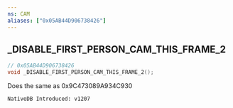 ```yaml
---
ns: CAM
aliases: ["0x05AB44D906738426"]
---
```

## _DISABLE_FIRST_PERSON_CAM_THIS_FRAME_2

```c
// 0x05AB44D906738426
void _DISABLE_FIRST_PERSON_CAM_THIS_FRAME_2();
```

Does the same as 0x9C473089A934C930

```
NativeDB Introduced: v1207
```

